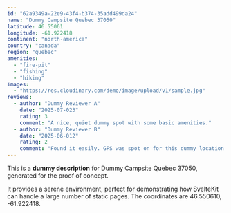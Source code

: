```yaml
---
id: "62a9349a-22e9-43f4-b374-35add499da24"
name: "Dummy Campsite Quebec 37050"
latitude: 46.55061
longitude: -61.922418
continent: "north-america"
country: "canada"
region: "quebec"
amenities:
  - "fire-pit"
  - "fishing"
  - "hiking"
images:
  - "https://res.cloudinary.com/demo/image/upload/v1/sample.jpg"
reviews:
  - author: "Dummy Reviewer A"
    date: "2025-07-023"
    rating: 3
    comment: "A nice, quiet dummy spot with some basic amenities."
  - author: "Dummy Reviewer B"
    date: "2025-06-012"
    rating: 2
    comment: "Found it easily. GPS was spot on for this dummy location."
---
```


This is a **dummy description** for Dummy Campsite Quebec 37050, generated for the proof of concept.

It provides a serene environment, perfect for demonstrating how SvelteKit can handle a large number of static pages. The coordinates are 46.550610, -61.922418.
